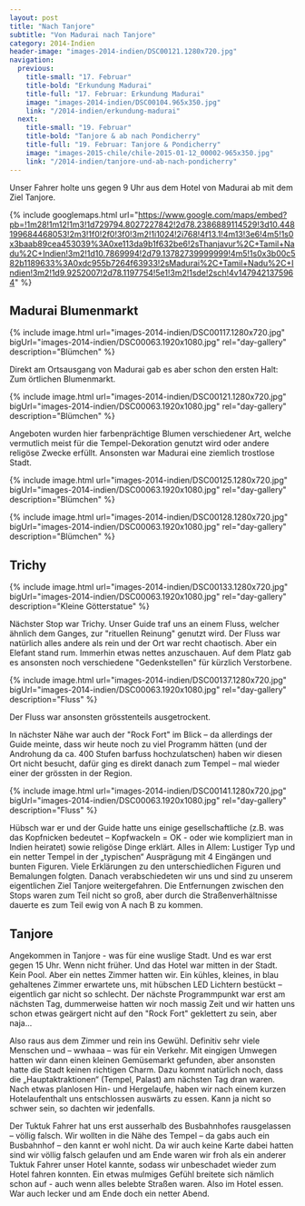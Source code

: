 ```yaml
---
layout: post
title: "Nach Tanjore"
subtitle: "Von Madurai nach Tanjore"
category: 2014-Indien
header-image: "images-2014-indien/DSC00121.1280x720.jpg"
navigation:
  previous:
    title-small: "17. Februar"
    title-bold: "Erkundung Madurai"
    title-full: "17. Februar: Erkundung Madurai"
    image: "images-2014-indien/DSC00104.965x350.jpg"
    link: "/2014-indien/erkundung-madurai"
  next:
    title-small: "19. Februar"
    title-bold: "Tanjore & ab nach Pondicherry"
    title-full: "19. Februar: Tanjore & Pondicherry"
    image: "images-2015-chile/chile-2015-01-12_00002-965x350.jpg"
    link: "/2014-indien/tanjore-und-ab-nach-pondicherry"
---
```


Unser Fahrer holte uns gegen 9 Uhr aus dem Hotel von Madurai ab mit dem Ziel Tanjore. 

{% include googlemaps.html url="https://www.google.com/maps/embed?pb=!1m28!1m12!1m3!1d729794.8027227842!2d78.2386889114529!3d10.448199684468053!2m3!1f0!2f0!3f0!3m2!1i1024!2i768!4f13.1!4m13!3e6!4m5!1s0x3baab89cea453039%3A0xe113da9b1f632be6!2sThanjavur%2C+Tamil+Nadu%2C+Indien!3m2!1d10.7869994!2d79.13782739999999!4m5!1s0x3b00c582b1189633%3A0xdc955b7264f63933!2sMadurai%2C+Tamil+Nadu%2C+Indien!3m2!1d9.9252007!2d78.1197754!5e1!3m2!1sde!2sch!4v1479421375964" %}

## Madurai Blumenmarkt

{% include image.html url="images-2014-indien/DSC00117.1280x720.jpg" bigUrl="images-2014-indien/DSC00063.1920x1080.jpg" rel="day-gallery" description="Blümchen" %}

Direkt am Ortsausgang von Madurai gab es aber schon den ersten Halt: Zum örtlichen Blumenmarkt. 

{% include image.html url="images-2014-indien/DSC00121.1280x720.jpg" bigUrl="images-2014-indien/DSC00063.1920x1080.jpg" rel="day-gallery" description="Blümchen" %}

Angeboten wurden hier farbenprächtige Blumen verschiedener Art, welche vermutlich meist für die Tempel-Dekoration genutzt wird oder andere religöse Zwecke erfüllt. Ansonsten war Madurai eine ziemlich trostlose Stadt.

{% include image.html url="images-2014-indien/DSC00125.1280x720.jpg" bigUrl="images-2014-indien/DSC00063.1920x1080.jpg" rel="day-gallery" description="Blümchen" %}

{% include image.html url="images-2014-indien/DSC00128.1280x720.jpg" bigUrl="images-2014-indien/DSC00063.1920x1080.jpg" rel="day-gallery" description="Blümchen" %}

## Trichy

{% include image.html url="images-2014-indien/DSC00133.1280x720.jpg" bigUrl="images-2014-indien/DSC00063.1920x1080.jpg" rel="day-gallery" description="Kleine Götterstatue" %}

Nächster Stop war Trichy. Unser Guide traf uns an einem Fluss, welcher ähnlich dem Ganges, zur "rituellen Reinung" genutzt wird. Der Fluss war natürlich alles andere als rein und der Ort war recht chaotisch. Aber ein Elefant stand rum. Immerhin etwas nettes anzuschauen.
Auf dem Platz gab es ansonsten noch verschiedene "Gedenkstellen" für kürzlich Verstorbene. 

{% include image.html url="images-2014-indien/DSC00137.1280x720.jpg" bigUrl="images-2014-indien/DSC00063.1920x1080.jpg" rel="day-gallery" description="Fluss" %}

Der Fluss war ansonsten grösstenteils ausgetrockent. 

In nächster Nähe war auch der "Rock Fort" im Blick – da allerdings der Guide meinte, dass wir heute noch zu viel Programm hätten (und der Androhung da ca. 400 Stufen barfuss hochzulatschen) haben wir diesen Ort nicht besucht, dafür ging es direkt danach zum Tempel – mal wieder einer der grössten in der Region.

{% include image.html url="images-2014-indien/DSC00141.1280x720.jpg" bigUrl="images-2014-indien/DSC00063.1920x1080.jpg" rel="day-gallery" description="Fluss" %}

Hübsch war er und der Guide hatte uns einige gesellschaftliche (z.B. was das Kopfnicken bedeutet – Kopfwackeln = OK - oder wie kompliziert man in Indien heiratet) sowie religöse Dinge erklärt. Alles in Allem: Lustiger Typ und ein netter Tempel in der „typischen“ Ausprägung mit 4 Eingängen und bunten Figuren. Viele Erklärungen zu den unterschiedlichen Figuren und Bemalungen folgten. Danach verabschiedeten wir uns und sind zu unserem eigentlichen Ziel Tanjore weitergefahren. Die Entfernungen zwischen den Stops waren zum Teil nicht so groß, aber durch die Straßenverhältnisse dauerte es zum Teil ewig von A nach B zu kommen.

## Tanjore

Angekommen in Tanjore - was für eine wuslige Stadt. Und es war erst gegen 15 Uhr. Wenn nicht früher. Und das Hotel war mitten in der Stadt. Kein Pool. Aber ein nettes Zimmer hatten wir. Ein kühles, kleines, in blau gehaltenes Zimmer erwartete uns, mit hübschen LED Lichtern bestückt – eigentlich gar nicht so schlecht. Der nächste Programmpunkt war erst am nächsten Tag, dummerweise hatten wir noch massig Zeit und wir hatten uns schon etwas geärgert nicht auf den "Rock Fort" geklettert zu sein, aber naja...

Also raus aus dem Zimmer und rein ins Gewühl. Definitiv sehr viele Menschen und – wwhaaa – was für ein Verkehr. Mit eingigen Umwegen hatten wir dann einen kleinen Gemüsemarkt gefunden, aber ansonsten hatte die Stadt keinen richtigen Charm. Dazu kommt natürlich noch, dass die „Hauptaktraktionen“ (Tempel, Palast) am nächsten Tag dran waren. Nach etwas planlosen Hin- und Hergelaufe, haben wir nach einem kurzen Hotelaufenthalt uns entschlossen auswärts zu essen. Kann ja nicht so schwer sein, so dachten wir jedenfalls.

Der Tuktuk Fahrer hat uns erst ausserhalb des Busbahnhofes rausgelassen – völlig falsch. Wir wollten in die Nähe des Tempel – da gabs auch ein Busbahnhof – den kannt er wohl nicht. Da wir auch keine Karte dabei hatten sind wir völlig falsch gelaufen und am Ende waren wir froh als ein anderer Tuktuk Fahrer unser Hotel kannte, sodass wir unbeschadet wieder zum Hotel fahren konnten. Ein etwas mulmiges Gefühl breitete sich nämlich schon auf - auch wenn alles belebte Straßen waren.
Also im Hotel essen. War auch lecker und am Ende doch ein netter Abend.
